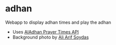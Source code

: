 # adhan
Webapp to display adhan times and play the adhan

- Uses [AlAdhan Prayer Times API](https://aladhan.com/prayer-times-api)
- Background photo by [Ali Arif Soydaş](https://unsplash.com/photos/two-mosque-minarets-under-calm-sky-uwzPks8CE3k?utm_content=creditCopyText&utm_medium=referral&utm_source=unsplash)
